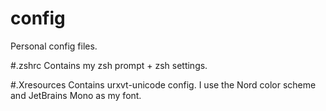 # config
Personal config files.

#.zshrc
Contains my zsh prompt + zsh settings.

#.Xresources
Contains urxvt-unicode config. I use the Nord color scheme and JetBrains Mono as my font.
